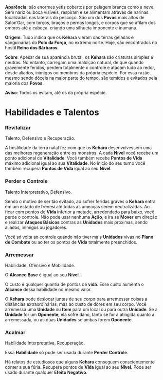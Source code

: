 **Aparência**: são enormes yetis cobertos por pelagem branca como a neve. Sem nariz ou boca visíveis, respiram e se alimentam através de narinas localizadas nas laterais do pescoço. São um dos **Povos** mais altos de Salon’Gar, com torços, braços e pernas longos, e corpos que se afilam dos ombros até a cabeça, criando uma silhueta imponente e inumana.

**Origem**: Tudo indica que os **Kehara** vieram das terras geladas e sanguinárias do **Polo da Força**, no extremo norte. Hoje, são encontrados no hostil **Reino dos Bárbaros**.

**Sobre**: Apesar de sua aparência brutal, os **Kehara** são criaturas simples e neutras. No entanto, carregam uma maldição natural, de que quando gravemente feridos, perdem totalmente o controle e atacam tudo ao redor, desde aliados, inimigos ou membros da própria espécie. Por essa razão, mesmo sendo dóceis na maior parte do tempo, são temidos e evitados pela maioria dos **Povos**.

**Aviso**: Todos os evitam, até os da própria espécie.

# Habilidades e Talentos

### Revitalizar

Talento, Defensivo e Recuperação.

A hostilidade da terra natal fez com que os **Kehara** desenvolvessem uma das melhores regeneração entre os monstros. A cada **Nível** você recebe um ponto adicional de **Vitalidade**. Você também recebe **Pontos de Vida** máximo adicional igual ao sua **Vitalidade**. No inicio do seu turno você também recupera **Pontos de Vida** igual ao seu **Nível**.

### Perder o Controle

Talento Interpretativo, Defensivo.

Sendo o motivo de ser tão evitado, ao sofrer feridas graves o **Kehara** entra em um estado de frenesi até todas as ameaças serem neutralizadas. Ao ficar com pontos de **Vida** inferior a metade, arredondado para baixo, você perde o controle. Não pode usar nenhuma **Ação**, e ira se **Mover** em direção e realizar **Ataques Básicos** contras as **Unidades** mais próximas, sendo aliados, inimigos ou jogadores.

Você só volta ao controle quando não tiver mais **Unidades** vivas no **Plano de Combate** ou ao ter os pontos de **Vida** totalmente preenchidos.

### Arremessar

Habilidade, Ofensivo e Mobilidade.

O **Alcance Base** é igual ao seu **Nível**.

O custo é qualquer quantia de pontos de **vida**. Esse custo aumenta o **Alcance** dessa habilidade no mesmo valor.

O **Kehara** pode deslocar juntas de seu corpo para arremessar coisas a distâncias extraordinárias, mas ao custo de dores em seu corpo. Você arremessa uma **Unidade** ou **Item** para um local ou para outra **Unidade**. Se a **Unidade** for um **Oponente**, ela sofre dano, tanto se for a atingida quanto a arremessada, ou as duas **Unidades** se ambas forem **Oponente**.

### Acalmar

Habilidade Interpretativa, Recuperação.

Essa **Habilidade** só pode ser usada durante **Perder Controle**.

Há relatos de estudiosos que alguns **Kehara** conseguem conscientemente conter a sua fúria. Recupera pontos de **Vida** igual ao seu **Nível**. Pode ser usado durante qualquer **Efeito Negativo**.